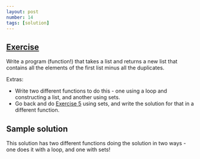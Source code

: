 ```yaml
---
layout: post
number: 14
tags: [solution]
---
```



## [Exercise](http://practicepython.blogspot.com/2014/05/list-remove-duplicates.html)

Write a program (function!) that takes a list and returns a new list that contains all the elements of the first list minus all the duplicates. 

Extras: 

* Write two different functions to do this - one using a loop and constructing a list, and another using sets.
* Go back and do [Exercise 5](http://practicepython.blogspot.com/2014/03/exercise-5-list-overlap.html) using sets, and write the solution for that in a different function.

## Sample solution

This solution has two different functions doing the solution in two ways - one does it with a loop, and one with sets!

<script src="https://gist.github.com/prgrm/12788827aa38748214df.js"></script>